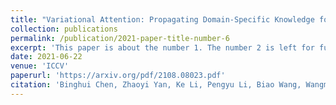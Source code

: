 ```yaml
---
title: "Variational Attention: Propagating Domain-Specific Knowledge for Multi-Domain Learning in Crowd Counting"
collection: publications
permalink: /publication/2021-paper-title-number-6
excerpt: 'This paper is about the number 1. The number 2 is left for future work.'
date: 2021-06-22
venue: 'ICCV'
paperurl: 'https://arxiv.org/pdf/2108.08023.pdf'
citation: 'Binghui Chen, Zhaoyi Yan, Ke Li, Pengyu Li, Biao Wang, Wangmeng Zuo, Lei Zhang. &quot;Variational Attention: Propagating Domain-Specific Knowledge for Multi-Domain Learning in Crowd Counting. &quot; <i>ICCV</i>, 2021.'
---
```

